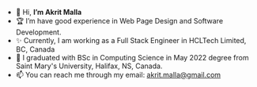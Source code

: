 - 👋 Hi, **I’m Akrit Malla**
- 🏆 I’m have good experience in Web Page Design and Software Development.
- :sparkles:  Currently, I am working as a Full Stack Engineer in HCLTech Limited, BC, Canada
- 🌱 I graduated with BSc in Computing Science in May 2022 degree from 
      Saint Mary's University, Halifax, NS, Canada.
- 📫 You can reach me through my email: akrit.malla@gmail.com
